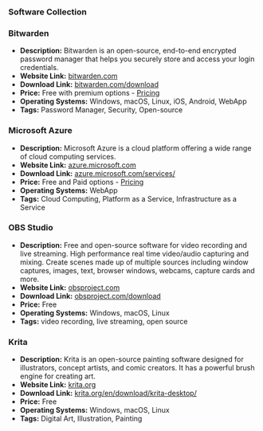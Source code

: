 ### Software Collection

### Bitwarden
- **Description:** Bitwarden is an open-source, end-to-end encrypted password manager that helps you securely store and access your login credentials.
- **Website Link:** [bitwarden.com](https://bitwarden.com)
- **Download Link:** [bitwarden.com/download](https://bitwarden.com/download/)
- **Price:** Free with premium options - [Pricing](https://bitwarden.com/pricing/)
- **Operating Systems:** Windows, macOS, Linux, iOS, Android, WebApp
- **Tags:** Password Manager, Security, Open-source

### Microsoft Azure
- **Description:** Microsoft Azure is a cloud platform offering a wide range of cloud computing services.
- **Website Link:** [azure.microsoft.com](https://azure.microsoft.com/)
- **Download Link:** [azure.microsoft.com/services/](https://azure.microsoft.com/services/)
- **Price:** Free and Paid options - [Pricing](https://azure.microsoft.com/pricing/)
- **Operating Systems:** WebApp
- **Tags:** Cloud Computing, Platform as a Service, Infrastructure as a Service

### OBS Studio
- **Description:** Free and open-source software for video recording and live streaming. High performance real time video/audio capturing and mixing. Create scenes made up of multiple sources including window captures, images, text, browser windows, webcams, capture cards and more.
- **Website Link:** [obsproject.com](https://obsproject.com)
- **Download Link:** [obsproject.com/download](https://obsproject.com/download)
- **Price:** Free
- **Operating Systems:** Windows, macOS, Linux
- **Tags:** video recording, live streaming, open source

### Krita
- **Description:** Krita is an open-source painting software designed for illustrators, concept artists, and comic creators. It has a powerful brush engine for creating art.
- **Website Link:** [krita.org](https://krita.org/)
- **Download Link:** [krita.org/en/download/krita-desktop/](https://krita.org/en/download/krita-desktop/)
- **Price:** Free
- **Operating Systems:** Windows, macOS, Linux
- **Tags:** Digital Art, Illustration, Painting

